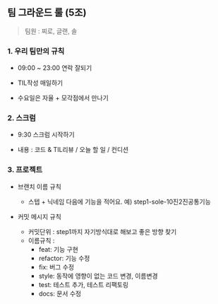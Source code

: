 ## 팀 그라운드 룰 (5조)

> 팀원 : 찌로, 글랜, 솔



### 1. 우리 팀만의 규칙

- 09:00 ~ 23:00 연락 잘되기

- TIL작성 매일하기

- 수요일은 자율 + 모각점에서 만나기



### 2. 스크럼

- 9:30 스크럼 시작하기

- 내용 : 코드 & TIL리뷰 / 오늘 할 일 / 컨디션

  

### 3. 프로젝트

- 브랜치 이름 규칙
  - 스텝 + 닉네임 다음에 기능을 적어요. 예) step1-sole-10진2진공통기능

- 커밋 메시지 규칙
  - 커밋단위 : step1까지 자기방식대로 해보고 좋은 방향 찾기
  - 이름규칙 :
    - feat: 기능 구현
    - refactor: 기능 수정
    - fix: 버그 수정
    - style: 동작에 영향이 없는 코드 변경, 이름변경
    - test: 테스트 추가, 테스트 리팩토링
    - docs: 문서 수정